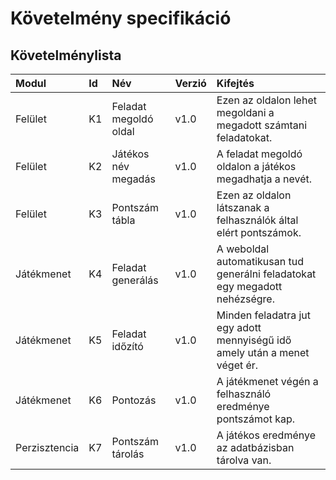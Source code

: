 # Követelmény specifikáció

## Követelménylista
|Modul|Id|Név|Verzió|Kifejtés|
|:-|:-|:-|:-|:-|
|Felület|K1|Feladat megoldó oldal|v1.0|Ezen az oldalon lehet megoldani a megadott számtani feladatokat.|
|Felület|K2|Játékos név megadás|v1.0|A feladat megoldó oldalon a játékos megadhatja a nevét.|
|Felület|K3|Pontszám tábla|v1.0|Ezen az oldalon látszanak a felhasználók által elért pontszámok.|
|Játékmenet|K4|Feladat generálás|v1.0|A weboldal automatikusan tud generálni feladatokat egy megadott nehézségre.|
|Játékmenet|K5|Feladat időzító|v1.0|Minden feladatra jut egy adott mennyiségű idő amely után a menet véget ér.|
|Játékmenet|K6|Pontozás|v1.0|A játékmenet végén a felhasználó eredménye pontszámot kap.|
|Perzisztencia|K7|Pontszám tárolás|v1.0|A játékos eredménye az adatbázisban tárolva van.|
